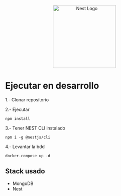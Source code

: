 <p align="center">
  <a href="http://nestjs.com/" target="blank"><img src="https://nestjs.com/img/logo-small.svg" width="200" alt="Nest Logo" /></a>
</p>

# Ejecutar en desarrollo
1.- Clonar repositorio

2.- Ejecutar 
```
npm install
```

3.- Tener NEST CLI instalado
```
npm i -g @nestjs/cli
```

4.- Levantar la bdd
```
docker-compose up -d
```

## Stack usado
* MongoDB
* Nest